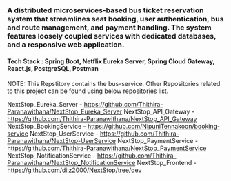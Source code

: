 ### A distributed microservices-based bus ticket reservation system that streamlines seat booking, user authentication, bus and route management, and payment handling. The system features loosely coupled services with dedicated databases, and a responsive web application.

#### Tech Stack : Spring Boot, Netflix Eureka Server, Spring Cloud Gateway, React.js, PostgreSQL, Postman

NOTE: This Repstitory contains the bus-service. Other Repositories related to this project can be found using below repositories list.

NextStop_Eureka_Server - https://github.com/Thithira-Paranawithana/NextStop_Eureka_Server
NextStop_API_Gateway - https://github.com/Thithira-Paranawithana/NextStop_API_Gateway
NextStop_BookingService - https://github.com/NipuniTennakoon/booking-service
NextStop_UserService - https://github.com/Thithira-Paranawithana/NextStop-UserService
NextStop_PaymentService - https://github.com/Thithira-Paranawithana/NextStop_PaymentService
NextStop_NotificationService - https://github.com/Thithira-Paranawithana/NextStop_NotificationService
NextStop_Frontend - https://github.com/dilz2000/NextStop/tree/dev
